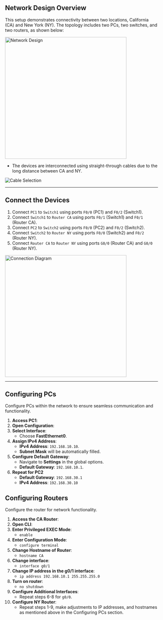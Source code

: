 ## Network Design Overview

This setup demonstrates connectivity between two locations, California (CA) and New York (NY). The topology includes two PCs, two switches, and two routers, as shown below:

<img src="https://github.com/user-attachments/assets/a3daa9e2-8693-4851-8e3e-275dd7bc747e" alt="Network Design" width="400">

- The devices are interconnected using straight-through cables due to the long distance between CA and NY. 

![Cable Selection](https://github.com/user-attachments/assets/293a5262-3cde-40f6-9c3a-e7e333a6d500)

---

## Connect the Devices

1. Connect `PC1` to `Switch1` using ports `F0/0` (PC1) and `F0/2` (Switch1).
2. Connect `Switch1` to `Router CA` using ports `F0/1` (Switch1) and `F0/1` (Router CA).
3. Connect `PC2` to `Switch2` using ports `F0/0` (PC2) and `F0/2` (Switch2).
4. Connect `Switch2` to `Router NY` using ports `F0/0` (Switch2) and `F0/2` (Router NY).
5. Connect `Router CA` to `Router NY` using ports `G0/0` (Router CA) and `G0/0` (Router NY).

<img src="https://github.com/user-attachments/assets/0e9da5d0-6e3b-4ff9-9f40-c53e11efde16" alt="Connection Diagram" width="400">

---

## Configuring PCs

Configure PCs within the network to ensure seamless communication and functionality.

1. **Access PC1**: 
2. **Open Configuration**: 
3. **Select Interface**: 
   - Choose **FastEthernet0**.  
4. **Assign IPv4 Address**:  
   - **IPv4 Address**: `192.168.10.10`.  
   - **Subnet Mask** will be automatically filled.  
5. **Configure Default Gateway**:  
   - Navigate to **Settings** in the global options.  
   - **Default Gateway**: `192.168.10.1`.  
6. **Repeat for PC2**
   - **Default Gateway**: `192.168.30.1`
   - **IPv4 Address**: `192.168.30.10`

## Configuring Routers

Configure the router for network functionality.

1. **Access the CA Router**: 
2. **Open CLI**:   
3. **Enter Privileged EXEC Mode**: 
    - `enable` 
4. **Enter Configuration Mode**:
    - `configure terminal` 
5. **Change Hostname of Router**:
    - `hostname CA`
6. **Change interface**:
    - `interface g0/1`
7. **Change IP address in the g0/1 interface**:
    - `ip address 192.168.10.1 255.255.255.0`
8. **Turn on router**: 
    - `no shutdown`
9. **Configure Additional Interfaces**:
    - Repeat steps 6-8 for `g0/0`.
10. **Configure NY Router**:
    - Repeat steps 1-9, make adjustments to IP addresses, and hostnames as mentioned above in the Configuring PCs section.
